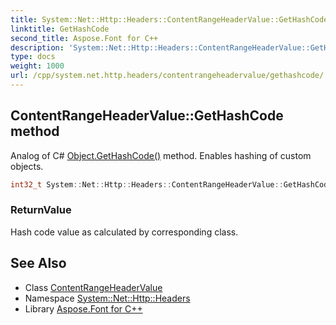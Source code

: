```yaml
---
title: System::Net::Http::Headers::ContentRangeHeaderValue::GetHashCode method
linktitle: GetHashCode
second_title: Aspose.Font for C++
description: 'System::Net::Http::Headers::ContentRangeHeaderValue::GetHashCode method. Analog of C# Object.GetHashCode() method. Enables hashing of custom objects in C++.'
type: docs
weight: 1000
url: /cpp/system.net.http.headers/contentrangeheadervalue/gethashcode/
---
```

## ContentRangeHeaderValue::GetHashCode method


Analog of C# [Object.GetHashCode()](../../../system/object/gethashcode/) method. Enables hashing of custom objects.

```cpp
int32_t System::Net::Http::Headers::ContentRangeHeaderValue::GetHashCode() const override
```


### ReturnValue

Hash code value as calculated by corresponding class.

## See Also

* Class [ContentRangeHeaderValue](../)
* Namespace [System::Net::Http::Headers](../../)
* Library [Aspose.Font for C++](../../../)
